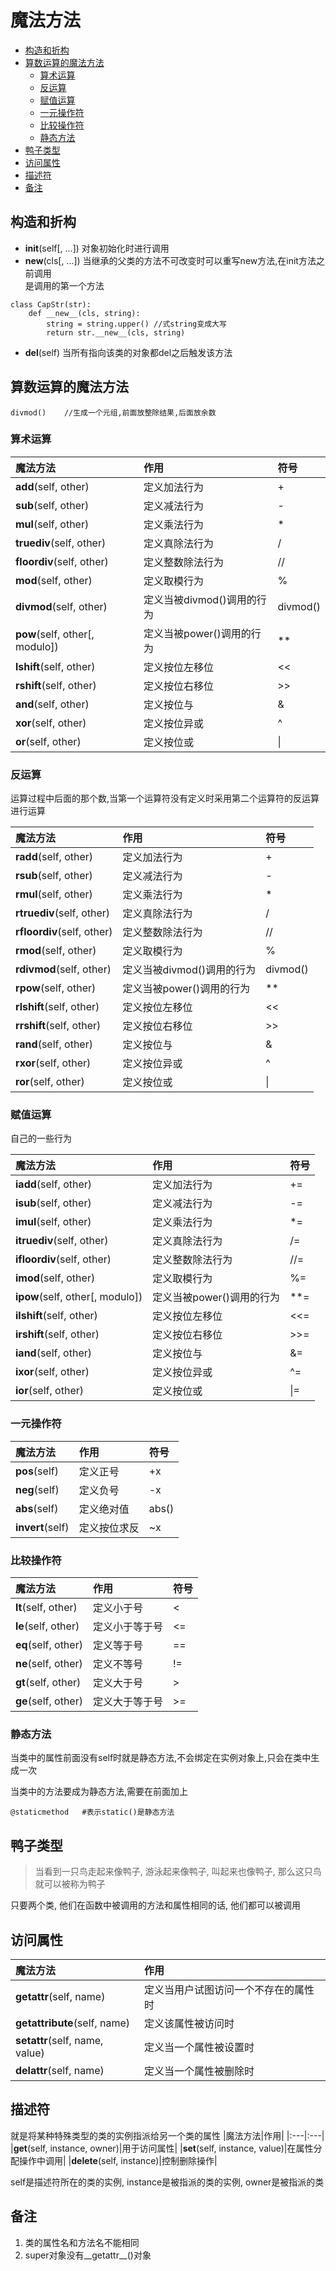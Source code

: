# 魔法方法


<!-- vim-markdown-toc Marked -->

* [构造和折构](#构造和折构)
* [算数运算的魔法方法](#算数运算的魔法方法)
    * [算术运算](#算术运算)
    * [反运算](#反运算)
    * [赋值运算](#赋值运算)
    * [一元操作符](#一元操作符)
    * [比较操作符](#比较操作符)
    * [静态方法](#静态方法)
* [鸭子类型](#鸭子类型)
* [访问属性](#访问属性)
* [描述符](#描述符)
* [备注](#备注)

<!-- vim-markdown-toc -->

## 构造和折构
- __init__(self[, ...])
对象初始化时进行调用
- __new__(cls[, ...])
当继承的父类的方法不可改变时可以重写new方法,在init方法之前调用  
是调用的第一个方法
```
class CapStr(str):
    def __new__(cls, string):
        string = string.upper() //式string变成大写
        return str.__new__(cls, string)
```
- __del__(self)
当所有指向该类的对象都del之后触发该方法

## 算数运算的魔法方法
```
divmod()    //生成一个元组,前面放整除结果,后面放余数
```
### 算术运算
|魔法方法|作用|符号|
|:---|:---|:---|
|__add__(self, other)|定义加法行为|+|
|__sub__(self, other)|定义减法行为|-|
|__mul__(self, other)|定义乘法行为|*|
|__truediv__(self, other)|定义真除法行为|/|
|__floordiv__(self, other)|定义整数除法行为|//|
|__mod__(self, other)|定义取模行为|%|
|__divmod__(self, other)|定义当被divmod()调用的行为|divmod()|
|__pow__(self, other[, modulo])|定义当被power()调用的行为|**|
|__lshift__(self, other)|定义按位左移位|\<\<|
|__rshift__(self, other)|定义按位右移位|\>\>|
|__and__(self, other)|定义按位与|&|
|__xor__(self, other)|定义按位异或|^|
|__or__(self, other)|定义按位或|\||

### 反运算
运算过程中后面的那个数,当第一个运算符没有定义时采用第二个运算符的反运算进行运算

|魔法方法|作用|符号|
|:---|:---|:---|
|__radd__(self, other)|定义加法行为|+|
|__rsub__(self, other)|定义减法行为|-|
|__rmul__(self, other)|定义乘法行为|*|
|__rtruediv__(self, other)|定义真除法行为|/|
|__rfloordiv__(self, other)|定义整数除法行为|//|
|__rmod__(self, other)|定义取模行为|%|
|__rdivmod__(self, other)|定义当被divmod()调用的行为|divmod()|
|__rpow__(self, other)|定义当被power()调用的行为|**|
|__rlshift__(self, other)|定义按位左移位|\<\<|
|__rrshift__(self, other)|定义按位右移位|\>\>|
|__rand__(self, other)|定义按位与|&|
|__rxor__(self, other)|定义按位异或|^|
|__ror__(self, other)|定义按位或|\||

### 赋值运算
自己的一些行为

|魔法方法|作用|符号|
|:---|:---|:---|
|__iadd__(self, other)|定义加法行为|+=|
|__isub__(self, other)|定义减法行为|-=|
|__imul__(self, other)|定义乘法行为|*=|
|__itruediv__(self, other)|定义真除法行为|/=|
|__ifloordiv__(self, other)|定义整数除法行为|//=|
|__imod__(self, other)|定义取模行为|%=|
|__ipow__(self, other[, modulo])|定义当被power()调用的行为|**=|
|__ilshift__(self, other)|定义按位左移位|\<\<=|
|__irshift__(self, other)|定义按位右移位|\>\>=|
|__iand__(self, other)|定义按位与|&=|
|__ixor__(self, other)|定义按位异或|^=|
|__ior__(self, other)|定义按位或|\|=|

### 一元操作符
|魔法方法|作用|符号|
|:---|:---|:---|
|__pos__(self)|定义正号|+x|
|__neg__(self)|定义负号|-x|
|__abs__(self)|定义绝对值|abs()|
|__invert__(self)|定义按位求反|~x|

### 比较操作符
|魔法方法|作用|符号|
|:---|:---|:---|
|__lt__(self, other)|定义小于号|\<|
|__le__(self, other)|定义小于等于号|\<=|
|__eq__(self, other)|定义等于号|==|
|__ne__(self, other)|定义不等号|!=|
|__gt__(self, other)|定义大于号|\>|
|__ge__(self, other)|定义大于等于号|\>=|

### 静态方法
当类中的属性前面没有self时就是静态方法,不会绑定在实例对象上,只会在类中生成一次  

当类中的方法要成为静态方法,需要在前面加上
```
@staticmethod   #表示static()是静态方法
```
## 鸭子类型
> 当看到一只鸟走起来像鸭子, 游泳起来像鸭子, 叫起来也像鸭子, 那么这只鸟就可以被称为鸭子  

只要两个类, 他们在函数中被调用的方法和属性相同的话, 他们都可以被调用

## 访问属性
|魔法方法|作用|
|:---|:---|
|__getattr__(self, name)|定义当用户试图访问一个不存在的属性时|
|__getattribute__(self, name)|定义该属性被访问时|
|__setattr__(self, name, value)|定义当一个属性被设置时|
|__delattr__(self, name)|定义当一个属性被删除时|

## 描述符
就是将某种特殊类型的类的实例指派给另一个类的属性
|魔法方法|作用|
|:---|:---|
|__get__(self, instance, owner)|用于访问属性|
|__set__(self, instance, value)|在属性分配操作中调用|
|__delete__(self, instance)|控制删除操作|

self是描述符所在的类的实例, instance是被指派的类的实例, owner是被指派的类

## 备注
1. 类的属性名和方法名不能相同
2. super对象没有__getattr__()对象
